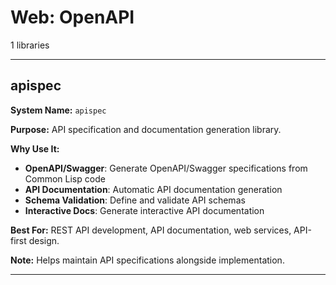 # Web: OpenAPI

1 libraries

---

## apispec

**System Name:** `apispec`

**Purpose:** API specification and documentation generation library.

**Why Use It:**
- **OpenAPI/Swagger**: Generate OpenAPI/Swagger specifications from Common Lisp code
- **API Documentation**: Automatic API documentation generation
- **Schema Validation**: Define and validate API schemas
- **Interactive Docs**: Generate interactive API documentation

**Best For:** REST API development, API documentation, web services, API-first design.

**Note:** Helps maintain API specifications alongside implementation.

---


